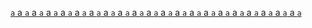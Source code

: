 [` a ` a ` a ` a ` a ` a ` a ` a ` a ` a ` a ` a ` a ` a ` a ` a ` a ` a ` a ` a ` a ` a ` a ` a ` a ` a ` a ` a ` a ` a ` a ` a ` a ` a ` a ` a ` a ` a ` a ` a ` a `](https://example.com)
